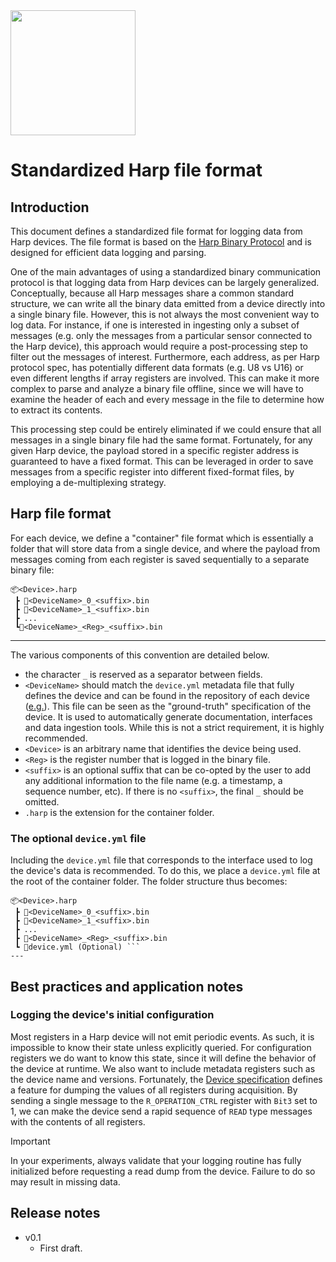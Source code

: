 <img src="./assets/HarpLogo.svg" width="200">

# Standardized Harp file format

## Introduction

This document defines a standardized file format for logging data from Harp devices. The file format is based on the [Harp Binary Protocol](./BinaryProtocol-8bit.md) and is designed for efficient data logging and parsing.

One of the main advantages of using a standardized binary communication protocol is that logging data from Harp devices can be largely generalized. Conceptually, because all Harp messages share a common standard structure, we can write all the binary data emitted from a device directly into a single binary file. However, this is not always the most convenient way to log data. For instance, if one is interested in ingesting only a subset of messages (e.g. only the messages from a particular sensor connected to the Harp device), this approach would require a post-processing step to filter out the messages of interest. Furthermore, each address, as per Harp protocol spec, has potentially different data formats (e.g. U8 vs U16) or even different lengths if array registers are involved. This can make it more complex to parse and analyze a binary file offline, since we will have to examine the header of each and every message in the file to determine how to extract its contents.

This processing step could be entirely eliminated if we could ensure that all messages in a single binary file had the same format. Fortunately, for any given Harp device, the payload stored in a specific register address is guaranteed to have a fixed format. This can be leveraged in order to save messages from a specific register into different fixed-format files, by employing a de-multiplexing strategy.

## Harp file format

For each device, we define a "container" file format which is essentially a folder that will store data from a single device, and where the payload from messages coming from each register is saved sequentially to a separate binary file:

```plaintext
📦<Device>.harp
 ┣ 📜<DeviceName>_0_<suffix>.bin
 ┣ 📜<DeviceName>_1_<suffix>.bin
 ┣ ...
 ┗📜<DeviceName>_<Reg>_<suffix>.bin
 ```
---

The various components of this convention are detailed below.

- the character `_` is reserved as a separator between fields.
- `<DeviceName>` should match the `device.yml` metadata file that fully defines the device and can be found in the repository of each device ([e.g.](https://raw.githubusercontent.com/harp-tech/device.behavior/main/device.yml)). This file can be seen as the "ground-truth" specification of the device. It is used to automatically generate documentation, interfaces and data ingestion tools. While this is not a strict requirement, it is highly recommended.
- `<Device>` is an arbitrary name that identifies the device being used.
- `<Reg>` is the register number that is logged in the binary file.
- `<suffix>` is an optional suffix that can be co-opted by the user to add any additional information to the file name (e.g. a timestamp, a sequence number, etc). If there is no `<suffix>`, the final `_` should be omitted.
- `.harp` is the extension for the container folder.

### The optional `device.yml` file

Including the `device.yml` file that corresponds to the interface used to log the device's data is recommended. To do this, we place a `device.yml` file at the root of the container folder. The folder structure thus becomes:
```plaintext
📦<Device>.harp
 ┣ 📜<DeviceName>_0_<suffix>.bin
 ┣ 📜<DeviceName>_1_<suffix>.bin
 ┣ ...
 ┣ 📜<DeviceName>_<Reg>_<suffix>.bin
 ┗ 📜device.yml (Optional) ```
---
```

## Best practices and application notes

### Logging the device's initial configuration

Most registers in a Harp device will not emit periodic events. As such, it is impossible to know their state unless explicitly queried. For configuration registers we do want to know this state, since it will define the behavior of the device at runtime. We also want to include metadata registers such as the device name and versions. Fortunately, the [Device specification](./Device.md) defines a feature for dumping the values of all registers during acquisition. By sending a single message to the `R_OPERATION_CTRL` register with `Bit3` set to 1, we can make the device send a rapid sequence of `READ` type messages with the contents of all registers.

> [!IMPORTANT]
> In your experiments, always validate that your logging routine has fully initialized before requesting a read dump from the device. Failure to do so may result in missing data.


## Release notes

- v0.1
    * First draft.
